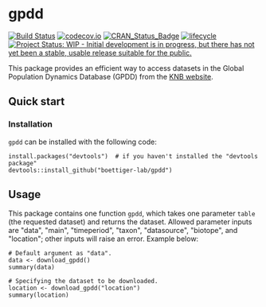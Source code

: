 # gpdd

[![Build Status](https://travis-ci.com/boettiger-lab/gpdd.svg?branch=master)](https://travis-ci.com/boettiger-lab/gpdd)
[![codecov.io](https://codecov.io/github/boettiger-lab/gpdd/coverage.svg?branch=master)](https://codecov.io/github/boettiger-lab/gpdd?branch=master)
[![CRAN_Status_Badge](http://www.r-pkg.org/badges/version/mdplearning)](https://cran.r-project.org/package=gpdd)
[![lifecycle](https://img.shields.io/badge/lifecycle-experimental-orange.svg)](https://www.tidyverse.org/lifecycle/#experimental)
[![Project Status: WIP - Initial development is in progress, but there has not yet been a stable, usable release suitable for the public.](https://www.repostatus.org/badges/latest/wip.svg)](https://www.repostatus.org/#wip)

This package provides an efficient way to access datasets in the Global Population Dynamics Database (GPDD) from the [KNB website](https://knb.ecoinformatics.org/view/doi:10.5063/F1BZ63Z8).

## Quick start

### Installation

`gpdd` can be installed with the following code:

```
install.packages("devtools")  # if you haven't installed the "devtools package"
devtools::install_github("boettiger-lab/gpdd")
```

## Usage

This package contains one function `gpdd`, which takes one parameter `table` (the requested dataset) and returns the dataset. Allowed parameter inputs are "data", "main", "timeperiod", "taxon", "datasource", "biotope", and "location"; other inputs will raise an error. Example below:

```
# Default argument as "data".
data <- download_gpdd()
summary(data)

# Specifying the dataset to be downloaded.
location <- download_gpdd("location")
summary(location)
```
